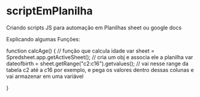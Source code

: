 # scriptEmPlanilha
Criando scripts  JS para automação em Planilhas sheet ou google docs


Explicando algumas Funções:

function calcAge() {  // função que calcula idade
var sheet = Spredsheet.app.getActiveSheet(); // cria um obj e associa ele a planilha
var dateofbirth = sheet.getRange("c2:c16").getvalues(); // vai nesse range da tabela c2 até a c16 por exemplo, e pega os valores dentro 
dessas colunas e vai armazenar em uma variável

}
